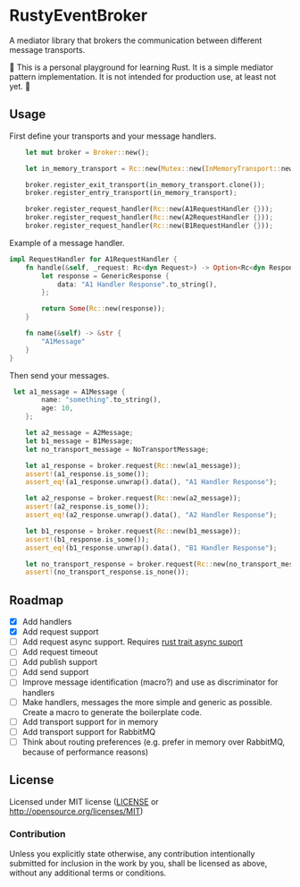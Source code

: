 # RustyEventBroker

A mediator library that brokers the communication between different message transports.

:construction: This is a personal playground for learning Rust.
It is a simple mediator pattern implementation.
It is not intended for production use, at least not yet. :construction:

## Usage

First define your transports and your message handlers.

```rust
    let mut broker = Broker::new();

    let in_memory_transport = Rc::new(Mutex::new(InMemoryTransport::new()));

    broker.register_exit_transport(in_memory_transport.clone());
    broker.register_entry_transport(in_memory_transport);

    broker.register_request_handler(Rc::new(A1RequestHandler {}));
    broker.register_request_handler(Rc::new(A2RequestHandler {}));
    broker.register_request_handler(Rc::new(B1RequestHandler {}));
```

Example of a message handler.

```rust
impl RequestHandler for A1RequestHandler {
    fn handle(&self, _request: Rc<dyn Request>) -> Option<Rc<dyn Response>> {
        let response = GenericResponse {
            data: "A1 Handler Response".to_string(),
        };

        return Some(Rc::new(response));
    }

    fn name(&self) -> &str {
        "A1Message"
    }
}
```

Then send your messages.

```rust
 let a1_message = A1Message {
        name: "something".to_string(),
        age: 10,
    };

    let a2_message = A2Message;
    let b1_message = B1Message;
    let no_transport_message = NoTransportMessage;

    let a1_response = broker.request(Rc::new(a1_message));
    assert!(a1_response.is_some());
    assert_eq!(a1_response.unwrap().data(), "A1 Handler Response");

    let a2_response = broker.request(Rc::new(a2_message));
    assert!(a2_response.is_some());
    assert_eq!(a2_response.unwrap().data(), "A2 Handler Response");

    let b1_response = broker.request(Rc::new(b1_message));
    assert!(b1_response.is_some());
    assert_eq!(b1_response.unwrap().data(), "B1 Handler Response");

    let no_transport_response = broker.request(Rc::new(no_transport_message));
    assert!(no_transport_response.is_none());
```

## Roadmap

- [x] Add handlers
- [x] Add request support
- [ ] Add request async support. Requires [rust trait async suport](https://blog.rust-lang.org/inside-rust/2023/05/03/stabilizing-async-fn-in-trait.html)
- [ ] Add request timeout
- [ ] Add publish support
- [ ] Add send support
- [ ] Improve message identification (macro?) and use as discriminator for handlers
- [ ] Make handlers, messages the more simple and generic as possible. Create a macro to generate the boilerplate code.
- [ ] Add transport support for in memory
- [ ] Add transport support for RabbitMQ
- [ ] Think about routing preferences (e.g. prefer in memory over RabbitMQ, because of performance reasons)

## License

Licensed under MIT license ([LICENSE](LICENSE) or http://opensource.org/licenses/MIT)

### Contribution

Unless you explicitly state otherwise, any contribution intentionally submitted for inclusion in the work by you, shall be licensed as above, without any additional terms or conditions.
